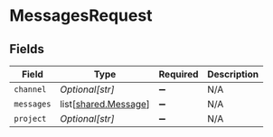 # MessagesRequest


## Fields

| Field                                                      | Type                                                       | Required                                                   | Description                                                |
| ---------------------------------------------------------- | ---------------------------------------------------------- | ---------------------------------------------------------- | ---------------------------------------------------------- |
| `channel`                                                  | *Optional[str]*                                            | :heavy_minus_sign:                                         | N/A                                                        |
| `messages`                                                 | list[[shared.Message](undefined/models/shared/message.md)] | :heavy_minus_sign:                                         | N/A                                                        |
| `project`                                                  | *Optional[str]*                                            | :heavy_minus_sign:                                         | N/A                                                        |